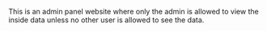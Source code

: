 This is an admin panel website where only the admin is allowed to view the inside data unless no other user is allowed to see the data.
